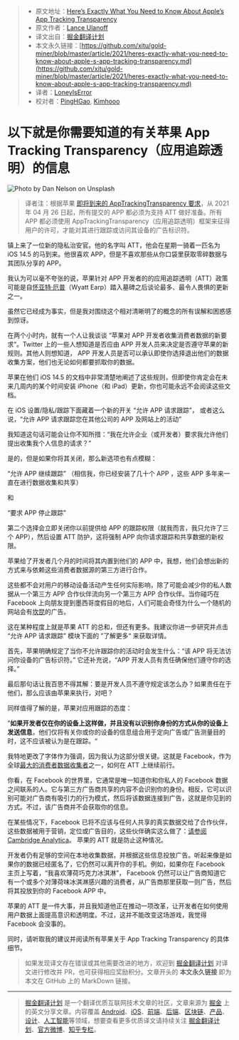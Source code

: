 > * 原文地址：[Here’s Exactly What You Need to Know About Apple’s App Tracking Transparency](https://onezero.medium.com/heres-exactly-what-you-need-to-know-about-apple-s-app-tracking-transparency-bdb06c0b58c0)
> * 原文作者：[Lance Ulanoff](https://medium.com/@LanceUlanoff)
> * 译文出自：[掘金翻译计划](https://github.com/xitu/gold-miner)
> * 本文永久链接：[https://github.com/xitu/gold-miner/blob/master/article/2021/heres-exactly-what-you-need-to-know-about-apple-s-app-tracking-transparency.md](https://github.com/xitu/gold-miner/blob/master/article/2021/heres-exactly-what-you-need-to-know-about-apple-s-app-tracking-transparency.md)
> * 译者：[LoneyIsError](https://github.com/LoneyIsError)
> * 校对者：[PingHGao](https://github.com/PingHGao), [Kimhooo](https://github.com/Kimhooo)

# 以下就是你需要知道的有关苹果 App Tracking Transparency（应用追踪透明）的信息

![Photo by [Dan Nelson](https://unsplash.com/@danny144?utm_source=medium&utm_medium=referral) on [Unsplash](https://unsplash.com?utm_source=medium&utm_medium=referral)](https://cdn-images-1.medium.com/max/10368/0*B4ygEL8TGVED_RdC)

> 译者注：根据苹果 [即将到来的 AppTrackingTransparency 要求](https://developer.apple.com/news/?id=ecvrtzt2)，从 2021 年 04 月 26 日起，所有提交的 APP 都必须为支持 ATT 做好准备。所有 APP 都必须使用 AppTrackingTransparency（应用追踪透明）框架来征得用户的许可，才能对其进行跟踪或访问其设备的广告标识符。

镇上来了一位新的隐私治安官。他的名字叫 ATT，他会在星期一骑着一匹名为 iOS 14.5 的马到来。他很喜欢 APP，但是不喜欢那些从你口袋里获取零碎数据与其团队分享的 APP。

我认为可以毫不夸张的说，苹果针对 APP 开发者的的应用追踪透明（ATT）政策可能是自[怀亚特·厄普](https://en.wikipedia.org/wiki/Wyatt_Earp)（Wyatt Earp）踏入墓碑之后谈论最多、最令人畏惧的更新之一。

虽然它已经成为事实，但是我对围绕这个相对清晰明了的概念的所有误解和困惑感到惊讶。

在两个小时内，就有一个人让我谈谈 “苹果对 APP 开发者收集消费者数据的新要求“。Twitter 上的一些人想知道是否应由 APP 开发人员来决定是否遵守苹果的新规则。其他人则想知道， APP 开发人员是否可以承认即使你选择退出他们的数据收集方案，他们也无论如何都要抓取你的数据。 

苹果在他们 iOS 14.5 的文档中非常清楚地阐述了这些规则，但即使你肯定会在未来几周内的某个时间安装 iPhone（和 iPad）更新，你也可能永远不会阅读这些文档。

在 iOS 设置/隐私/跟踪下面藏着一个新的开关 “允许 APP 请求跟踪”， 或者这么说，“允许 APP 请求跟踪您在其他公司的 APP 及网站上的活动”

我知道这句话可能会让你不知所措：“我在允许企业（或开发者）要求我允许他们提出收集我个人信息的请求？”

是的，但是如果你将其关闭，那么新选项也有点模糊：

“允许 APP 继续跟踪” （相信我，你已经安装了几十个 APP ，这些 APP 多年来一直在进行数据收集和共享）

和

“要求 APP 停止跟踪”

第二个选择会立即关闭你以前提供给 APP 的跟踪权限（就我而言，我只允许了三个 APP），然后设置 ATT 防护，这将强制 APP 向你请求跟踪和共享数据的新权限。

苹果给了开发者几个月的时间将其内置到他们的 APP 中，我想，他们会想出新的方式来与依赖这些消费者数据源的第三方进行合作。

这些都不会对用户的移动设备活动产生任何实际影响，除了可能会减少你的私人数据从一个第三方 APP 合作伙伴流向另一个第三方 APP 合作伙伴。当你碰巧在 Facebook 上向朋友提到墨西哥度假目的地后，人们可能会奇怪为什么一个随机的网站会有[坎昆](https://zh.wikipedia.org/zh-hans/%E5%9D%8E%E6%98%86)的广告。

这在某种程度上就是苹果 ATT 的总和，但还有更多。我建议你进一步研究并点击 “允许 APP 请求跟踪” 模块下面的 ”了解更多“ 来获取详情。

首先，苹果明确规定了当你不允许跟踪你的活动时会发生什么：“该 APP 将无法访问你设备的广告标识符。” 它还补充说，“APP 开发人员有责任确保他们遵守你的选择。”

最后那句话让我百思不得其解：要是开发人员不遵守规定该怎么办？如果责任在于他们，那么应该由苹果来执行，对吧？

同样值得了解的是，苹果对应用跟踪的态度：

”**如果开发者仅在你的设备上这样做，并且没有以识别你身份的方式从你的设备上发送信息**，他们仅将有关你或你的设备的信息组合用于定向广告或广告测量目的时，这不应该被认为是在跟踪。“

我特地更改了字体作为强调，因为我认为这部分很关键。这就是 Facebook，作为全球[最大的消费者数据收集者](https://medium.com/@LanceUlanoff/the-great-unraveling-dc17eae49a63)之一，如何在 ATT 上继续前行。

你看，在 Facebook 的世界里，它通常是唯一知道你和你私人的 Facebook 数据之间联系的人。它与第三方广告商共享的内容不会识别你的身份。相反，它可以识别可能对广告商有吸引力的行为模式，然后将该数据连接到广告，这就是你见到的方式。不过，该广告商并不会获取你的信息。

在某些情况下，Facebook 已将不应该与任何人共享的真实数据交给了合作伙伴，这些数据被用于营销，定位或广告目的，这些伙伴确实这么做了：[请参阅 Cambridge Analytica](https://www.nytimes.com/2018/04/04/us/politics/cambridge-analytica-scandal-fallout.html)。 苹果的 ATT 就是防止这种情况。

开发者仍有足够的空间在本地收集数据，并根据这些信息投放广告。听起来像是如果你的数据已经匿名了，它仍然可以离开你的手机。例如，如果你在 Facebook 主页上写着，“我喜欢薄荷巧克力冰淇淋”，  Facebook 仍然可以让广告商知道它有一个或多个对薄荷味冰淇淋感兴趣的消费者，从广告商那里获取一则广告，然后将其投放到你的 Facebook APP 中。

苹果的 ATT  是一件大事，并且我知道他正在推动一项改革，让开发者在如何使用用户数据上面提高意识和透明度。不过，这并不能改变这场游戏，我觉得 Facebook 会没事的。

同时，请听取我的建议并阅读所有苹果关于 App Tracking Transparency 的具体细节。

> 如果发现译文存在错误或其他需要改进的地方，欢迎到 [掘金翻译计划](https://github.com/xitu/gold-miner) 对译文进行修改并 PR，也可获得相应奖励积分。文章开头的 **本文永久链接** 即为本文在 GitHub 上的 MarkDown 链接。

---

> [掘金翻译计划](https://github.com/xitu/gold-miner) 是一个翻译优质互联网技术文章的社区，文章来源为 [掘金](https://juejin.im) 上的英文分享文章。内容覆盖 [Android](https://github.com/xitu/gold-miner#android)、[iOS](https://github.com/xitu/gold-miner#ios)、[前端](https://github.com/xitu/gold-miner#前端)、[后端](https://github.com/xitu/gold-miner#后端)、[区块链](https://github.com/xitu/gold-miner#区块链)、[产品](https://github.com/xitu/gold-miner#产品)、[设计](https://github.com/xitu/gold-miner#设计)、[人工智能](https://github.com/xitu/gold-miner#人工智能)等领域，想要查看更多优质译文请持续关注 [掘金翻译计划](https://github.com/xitu/gold-miner)、[官方微博](http://weibo.com/juejinfanyi)、[知乎专栏](https://zhuanlan.zhihu.com/juejinfanyi)。
